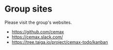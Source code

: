 # Group sites
Please visit the group's websites.

- https://github.com/cemax
- https://cemax.slack.com/
- https://tree.taiga.io/project/cemax-todo/kanban
